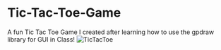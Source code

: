 # Tic-Tac-Toe-Game
A fun Tic Tac Toe Game I created after learning how to use the gpdraw library for GUI in Class!
![TicTacToe](https://github.com/Hunter-Rohovit/Tic-Tac-Toe-Game/assets/105554281/a1f497aa-007d-4350-a1ee-62ea47dee97b)

